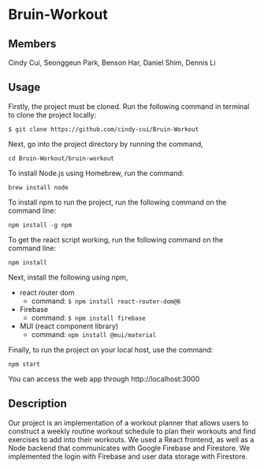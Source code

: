 # Bruin-Workout

## Members
Cindy Cui, Seonggeun Park, Benson Har, Daniel Shim, Dennis Li

## Usage 

Firstly, the project must be cloned. Run the following command in terminal to clone the project locally: 
```
$ git clone https://github.com/cindy-cui/Bruin-Workout 
```
Next, go into the project directory by running the command, 
```
cd Bruin-Workout/bruin-workout
```

To install Node.js using Homebrew, run the command: 
```
brew install node
```

To install npm to run the project, run the following command on the command line: 
```
npm install -g npm
```
To get the react script working, run the following command on the command line:
```
npm install
```

Next, install the following using npm, 
- react router dom 
  - command: ``` $ npm install react-router-dom@6 ```
- Firebase 
  - command: ``` $ npm install firebase ```
- MUI (react component library) 
  - command: ```npm install @mui/material```


Finally, to run the project on your local host, use the command: 
```
npm start
```

You can access the web app through http://localhost:3000 


## Description


Our project is an implementation of a workout planner that allows users to construct a weekly routine workout schedule to plan their workouts and find exercises to add into their workouts. We used a React frontend, as well as a Node backend that communicates with Google Firebase and Firestore. We implemented the login with Firebase and user data storage with Firestore. 
